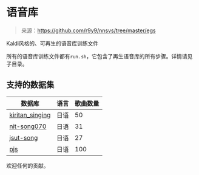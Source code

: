 # 语音库

> 来源：https://github.com/r9y9/nnsvs/tree/master/egs
>

Kaldi风格的、可再生的语音库训练文件

所有的语音库训练文件都有`run.sh`，它包含了再生语音库的所有步骤。详情请见子目录。

## 支持的数据集

| 数据库                                                       | 语言 | 歌曲数量 |
| ------------------------------------------------------------ | ---- | -------- |
| [kiritan_singing](https://zunko.jp/kiridev/login.php)        | 日语 | 50       |
| [nit-song070](http://hts.sp.nitech.ac.jp/?Download)          | 日语 | 31       |
| [jsut-song](https://sites.google.com/site/shinnosuketakamichi/publication/jsut-song) | 日语 | 27       |
| [pjs](https://sites.google.com/site/shinnosuketakamichi/research-topics/pjs_corpus) | 日语 | 100      |


欢迎任何的贡献。
